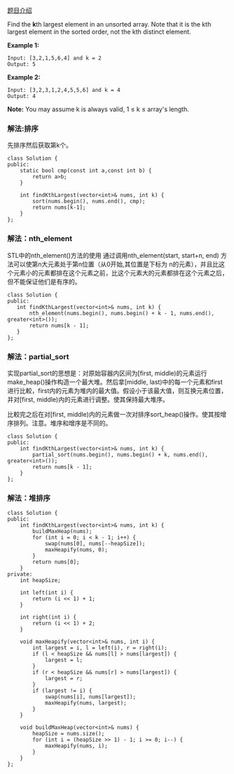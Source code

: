 [题目介绍](https://leetcode.com/problems/kth-largest-element-in-an-array/)

Find the **k**th largest element in an unsorted array. Note that it is the kth largest element in the sorted order, not the kth distinct element.

**Example 1:**

```
Input: [3,2,1,5,6,4] and k = 2
Output: 5
```

**Example 2:**

```
Input: [3,2,3,1,2,4,5,5,6] and k = 4
Output: 4
```

**Note:**
You may assume k is always valid, 1 ≤ k ≤ array's length.



### 解法:排序

先排序然后获取第k个。

```
class Solution {
public:
    static bool cmp(const int a,const int b) {
        return a>b;
    }
    
    int findKthLargest(vector<int>& nums, int k) {
        sort(nums.begin(), nums.end(), cmp);
        return nums[k-1];
    }
};
```



### 解法：nth_element

STL中的nth_element()方法的使用 通过调用nth_element(start, start+n, end) 方法可以使第n大元素处于第n位置（从0开始,其位置是下标为 n的元素），并且比这个元素小的元素都排在这个元素之前，比这个元素大的元素都排在这个元素之后，但不能保证他们是有序的。

 ```
class Solution {
public:
    int findKthLargest(vector<int>& nums, int k) {
        nth_element(nums.begin(), nums.begin() + k - 1, nums.end(), greater<int>());
        return nums[k - 1];
    }
};
 ```





### 解法：partial_sort

实现partial_sort的思想是：对原始容器内区间为[first, middle)的元素运行make_heap()操作构造一个最大堆。然后拿[middle, last)中的每一个元素和first进行比較，first内的元素为堆内的最大值。假设小于该最大值，则互换元素位置，并对[first, middle)内的元素进行调整。使其保持最大堆序。

比較完之后在对[first, middle)内的元素做一次对排序sort_heap()操作。使其按增序排列。注意。堆序和增序是不同的。

```
class Solution {
public:
    int findKthLargest(vector<int>& nums, int k) {
        partial_sort(nums.begin(), nums.begin() + k, nums.end(), greater<int>());
        return nums[k - 1];
    }
};
```



### 解法：堆排序



```
class Solution {
public:
    int findKthLargest(vector<int>& nums, int k) {
        buildMaxHeap(nums);
        for (int i = 0; i < k - 1; i++) {
            swap(nums[0], nums[--heapSize]);
            maxHeapify(nums, 0);
        }
        return nums[0];
    }
private:
    int heapSize;
    
    int left(int i) {
        return (i << 1) + 1;
    }
    
    int right(int i) {
        return (i << 1) + 2;
    }
    
    void maxHeapify(vector<int>& nums, int i) {
        int largest = i, l = left(i), r = right(i);
        if (l < heapSize && nums[l] > nums[largest]) {
            largest = l;
        }
        if (r < heapSize && nums[r] > nums[largest]) {
            largest = r;
        }
        if (largest != i) {
            swap(nums[i], nums[largest]);
            maxHeapify(nums, largest);
        }
    }
    
    void buildMaxHeap(vector<int>& nums) {
        heapSize = nums.size();
        for (int i = (heapSize >> 1) - 1; i >= 0; i--) {
            maxHeapify(nums, i);
        }
    }
};
```

